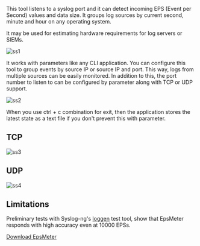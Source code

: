 This tool listens to a syslog port and it can detect incoming EPS (Event per Second) values and data size.
It groups log sources by current second, minute and hour on any operating system.

It may be used for estimating hardware requirements for log servers or SIEMs.

![ss1](https://bitbucket.org/sems/epsmeter/downloads/ScreenshotatAra2220-56-53.png)


 


It works with parameters like any CLI application. You can configure this tool to group events by source IP or source IP and port. This way, logs from multiple sources can be easily monitored. In addition to this, the port number to listen to can be configured by parameter along with TCP or UDP support.

![ss2](https://bitbucket.org/sems/epsmeter/downloads/ScreenshotatAra2221-06-13.png)
 

 

When you use ctrl + c combination for exit, then the application stores the latest state as a text file if you don't prevent this with parameter.

## TCP
![ss3](https://bitbucket.org/sems/epsmeter/downloads/ScreenshotatAra2221-01-02.png)

## UDP
![ss4](https://user-images.githubusercontent.com/1064270/54852220-446de380-4cfd-11e9-8c2a-70b81486c704.jpeg)

## Limitations
Preliminary tests with Syslog-ng's [loggen](https://linux.die.net/man/1/loggen) test tool, show that EpsMeter responds with high accuracy even at 10000 EPSs.


[ Download EpsMeter ](https://bitbucket.org/sems/epsmeter/get/HEAD.zip)
